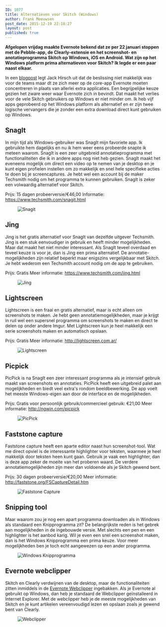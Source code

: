 ```yaml
---
ID: 1077
title: Alternatieven voor Skitch (Windows)
author: Frank Meeuwsen
post_date: 2015-12-19 22:18:27
layout: post
published: true
---
```

<strong>Afgelopen vrijdag maakte Evernote bekend dat ze per 22 januari stoppen met de Pebble-app, de Clearly-extensie en het screenshot- en anotatieprogramma Skitch op Windows, iOS en Android. Wat zijn op het Windows platform prima alternatieven voor Skitch? Ik legde er een paar naast elkaar.</strong>

<!--more-->

In een <a href="https://blog.evernote.com/blog/2015/12/17/evernote-to-end-support-for-clearly-evernote-for-pebble-and-versions-of-skitch/">blogpost</a> legt Jack Hirsch uit dat de beslissing niet makkelijk was voor de teams maar dt ze zich meer op de core-app Evernote moeten concentreren in plaats van allerlei extra applicaties. Een begrijpelijke keuze gezien het zware weer waar Evernote zich in bevindt. Dat maakt het verlies voor de vele Skitch gebruikers op Windows er niet minder om. Ik heb vijf apps geprobeerd op het Windows platform als alternatief en er zijn twee logische vervangers die je zonder een extra download direct kunt gebruiken op Windows.
<h2 id="snagit">SnagIt</h2>
In mijn tijd als Windows-gebruiker was SnagIt mijn favoriete app. Ik gebruikte hem dagelijks en nu ik hem weer eens probeerde snapte ik meteen waarom. SnagIt is een zeer uitgebreid annotatieprogramma met functionaliteiten die ik in andere apps nog niet heb gezien. SnagIt maakt het eveneens mogelijk om direct een video op te nemen van je desktop en je kunt eigen profielen instellen om zo makkelijk en snel hele specifieke acties te doen bij je screencaptures. Je hebt wel een account bij de maker Techsmith nodig om het programma te kunnen gebruiken.
SnagIt is zeker een volwaardig alternatief voor Skitch.

Prijs: 15 dagen probeerversie/€46,00
Informatie: <a href="https://www.techsmith.com/snagit.html">https://www.techsmith.com/snagit.html</a>

<figure><img class="aligncenter" src="http://cdn.allesonthouden.nl/images/81B8ECF0-FCD4-48DF-BDD4-EFC40ED9BD82.png" alt="Snagit"  /></figure>
<h2 id="jing">Jing</h2>
Jing is het gratis alternatief voor SnagIt van dezelfde uitgever Techsmith. Jing is een stuk eenvoudiger in gebruik en heeft minder mogelijkheden. Maar dat maakt het niet minder interessant. Als SnagIt teveel overdaad en teveel keuze is voor je, dan is Jing een prima alternatief. De annotatie-mogelijkheden zijn relatief beperkt maar enigszins vergelijkbaar met Skitch. Je hebt wederom een Techsmith account nodig om de app te gebruiken.

Prijs: Gratis
Meer informatie: <a href="https://www.techsmith.com/jing.html">https://www.techsmith.com/jing.html</a>

<figure><img class="aligncenter" src="http://cdn.allesonthouden.nl/images/jing.png" alt="Jing"  /></figure>
<h2 id="lightscreen">Lightscreen</h2>
Lightscreen is een fraai en gratis alternatief, maar is echt alleen om screenshots te maken. Je hebt geen annotatiemogelijkheden, maar je krijgt in ruil wel een supersnel programma om screenshots te maken en direct te delen op onder andere Imgur. Met Lightscreen kun je heel makkelijk een serie screenshots maken en automatisch opslaan.

Prijs: Gratis
Meer informatie: <a href="http://lightscreen.com.ar/">http://lightscreen.com.ar/</a>

<figure><img class="aligncenter" src="http://cdn.allesonthouden.nl/images/CC36E0DE-7F8F-4D44-935A-A35BA8BB88DB.png" alt="Lightscreen" /></figure>
<h2 id="picpick">Picpick</h2>
PicPick is na SnagIt een zeer interessant programma als je intensief gebruik maakt van screenshots en annotaties. PicPick heeft een uitgebreid palet aan mogelijkheden en biedt veel extra's rondom beeldbewerking. De app voelt het meeste Windows-eigen aan door de interface en de mogelijkheden.

Prijs: Gratis voor persoonlijk gebruik/commercieel gebruik: €21,00
Meer informatie: <a href="http://ngwin.com/picpick">http://ngwin.com/picpick</a>

<figure><img class="aligncenter" src="http://cdn.allesonthouden.nl/images/458EB54C-D4EF-4222-A20F-B40B0101F044.png" alt="PicPick" /></figure>
<h2 id="faststonecapture">Faststone capture</h2>
Faststone capture heeft een aparte editor naast hun screenshot-tool. Wat me direct opviel is de interessante highlighter voor teksten, waarmee je heel makkelijk door teksten heen kunt gaan. Gebruik je vaak een highlighter, dan is deze app zeker de moeite van het proberen waard. De verdere annotatiemogelijkheden zijn meer dan voldoende als je Skitch gewend bent.

Prijs: 30 dagen probeerversie/€20,00
Meer informatie: <a href="http://faststone.org/FSCaptureDetail.htm">http://faststone.org/FSCaptureDetail.htm</a>

<figure><img class="aligncenter" src="http://cdn.allesonthouden.nl/images/407D9616-0A62-4CB9-BEF6-FC12658DA9F3.png" alt="Faststone Capture" /></figure>
<h2 id="snippingtool">Snipping tool</h2>
Maar waarom zou je nog een apart programma downloaden als in Windows als standaard een Knipprogramma zit? De belangrijkste reden is het gebrek aan mogelijkheden in de ingebouwde versie. Met slechts een pen en een highlighter is het aanbod karig. Wil je even een snel een screenshot maken, dan is het Windows Knipprogramma een prima keuze. Voor meer mogelijkheden ben je toch echt aangewezen op een ander programma.

<figure><img class="aligncenter" src="http://cdn.allesonthouden.nl/images/194B9E57-AF06-4E4D-A674-51A922D1BCC4.png" alt="Windows Knipprogramma" /></figure>
<h2 id="evernotewebclipper">Evernote webclipper</h2>
Skitch en Clearly verdwijnen van de desktop, maar de functionaliteiten zitten inmiddels in de <a href="https://allesonthouden.nl/evernotecollection-webclipper/">Evernote Webclipper</a> ingebakken. Als je Evernote al gebruikt op Windows, dan heb je standaard de Webclipper geïnstalleerd in Internet Explorer. Met de webclipper heb je de meeste mogelijkheden van Skitch en je kunt artikelen vereenvoudigd lezen en opslaan zoals je gewend bent van Clearly.

<figure><img class="aligncenter" src="http://cdn.allesonthouden.nl/images/B42BAC05-4D25-4AFD-B8AA-6D1ED74AE672.png" alt="Webclipper" /></figure>
